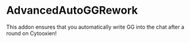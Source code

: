 # AdvancedAutoGGRework
This addon ensures that you automatically write GG into the chat after a round on Cytooxien!
